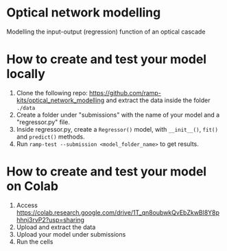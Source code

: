 # Optical network modelling
Modelling the input-output (regression) function of an optical cascade

# How to create and test your model locally
1. Clone the following repo: https://github.com/ramp-kits/optical_network_modelling and extract the data inside the folder `./data`
2. Create a folder under "submissions" with the name of your model and a "regressor.py" file.
3. Inside regressor.py, create a `Regressor()` model, with `__init__()`, `fit()` and `predict()` methods.
4. Run `ramp-test --submission <model_folder_name>` to get results.

# How to create and test your model on Colab
1. Access https://colab.research.google.com/drive/1T_qn8oubwkQvEbZkwBl8Y8phhnj3rvP2?usp=sharing
2. Upload and extract the data
3. Upload your model under submissions
4. Run the cells
